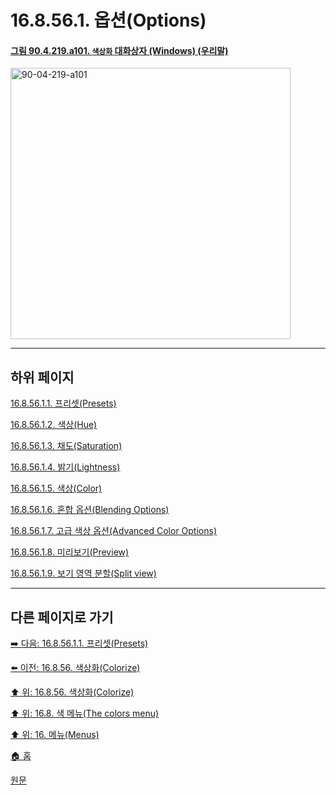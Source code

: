 # 16.8.56.1. 옵션(Options)

<a id="90-04-219-a101"></a>

#### [그림 90.4.219.a101. `색상화` 대화상자 (Windows) (우리말)](./90-04-0219-colorize.md#90-04-219-a101)
<img width="448" height="434" alt="90-04-219-a101" src="https://github.com/user-attachments/assets/d03d9a38-e8e7-4201-b41e-b6bd1ea0c443" />

***

## 하위 페이지

[16.8.56.1.1. 프리셋(Presets)](./16-08-56-01-01-presets.md)

[16.8.56.1.2. 색상(Hue)](./16-08-56-01-02-hue.md)

[16.8.56.1.3. 채도(Saturation)](./16-08-56-01-03-saturation.md)

[16.8.56.1.4. 밝기(Lightness)](./16-08-56-01-04-lightness.md)

[16.8.56.1.5. 색상(Color)](./16-08-56-01-05-color.md)

[16.8.56.1.6. 혼합 옵션(Blending Options)](./16-08-56-01-06-blending_options.md)

[16.8.56.1.7. 고급 색상 옵션(Advanced Color Options)](./16-08-56-01-07-advanced_color_options.md)

[16.8.56.1.8. 미리보기(Preview)](./16-08-56-01-08-preview.md)

[16.8.56.1.9. 보기 영역 분할(Split view)](./16-08-56-01-09-split_view.md)

***

## 다른 페이지로 가기

[➡️ 다음: 16.8.56.1.1. 프리셋(Presets)](./16-08-56-01-01-presets.md)

[⬅️ 이전: 16.8.56. 색상화(Colorize)](./16-08-56-00-colorize.md)

[⬆️ 위: 16.8.56. 색상화(Colorize)](./16-08-56-00-colorize.md)

[⬆️ 위: 16.8. 색 메뉴(The colors menu)](./16-08-00-the-colors-menu.md)

[⬆️ 위: 16. 메뉴(Menus)](./16-00-menus.md)

[🏠 홈](./00-home.md)

[원문](https://docs.gimp.org/2.10/ko/gimp-tool-colorize.html#idm34263)